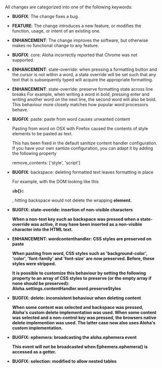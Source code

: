 All changes are categorized into one of the following keywords:

- **BUGFIX**: The change fixes a bug.
- **FEATURE**: The change introduces a new feature, or modifies the function,
               usage, or intent of an existing one.
- **ENHANCEMENT**: The change improves the software, but otherwise makes no
                   functional change to any feature.

- **BUGFIX**: core: Aloha incorrectly reported that Chrome was not supported.
- **ENHANCEMENT**: state-override: when pressing a formatting
	button and the cursor is not within a word, a state override
	will be set such that any text that is subsequently typed will
	acquire the appropriate formatting.
- **ENHANCEMENT**: state-override: preserve formatting state across line breaks
	For example, when writing a word in bold, pressing enter and
	writing another word on the next line, the second word will also
	be bold. This behaviour more closely matches how popular word
	processors behave.
- **BUGFIX**: paste: paste from word causes unwanted content

	Pasting from word on OSX with Firefox caused the contents
	of style elements to be pasted as text.

	This has been fixed in the default sanitize content handler
	configuration. If you have your own santize configuration, you can
	adapt it by adding the following property

	remove_contents: ['style', 'script']
- **BUGFIX**: backspace: deleting formatted text leaves formatting in place

	For example, with the DOM looking like this <p>a<b>b{}</b>c</p>,
	hitting backspace would not delete the wrapping <b> element.
- **BUGFIX**: state-overide: insertion of non-visible characters

	When a non-text key such as backspace was pressed when a
	state-override was active, it may have been inserted as a
	non-visible character into the HTML text.
- **ENHANCEMENT**: wordcontenthandler: CSS styles are preserved on paste

	When pasting from word, CSS styles such as 'background-color',
	'color', 'font-family' and 'font-size' are now preserved. Before,
	these styles were stripped.

	It is possible to customize this behaviour by setting the
	following property to an array of CSS styles to preserve (or the
	empty array if none should be preserved):
	Aloha.settings.contentHandler.word.preserveStyles

- **BUGFIX**: delete: inconsistent behaviour when deleting content

	When some content was selected and backspace was pressed, Aloha's
	custom delete implementation was used. When some content was
	selected and a non-control key was pressed, the browsers native
	delete implemention was used. The latter case now also uses
	Aloha's custom implementation.

- **BUGFIX**: ephemera: broadcasting the aloha.ephemera event

	This event will not be broadcasted when Ephemera.ephemera() is
	accessed as a getter.

- **BUGFIX**: selection: modified to allow nested tables
